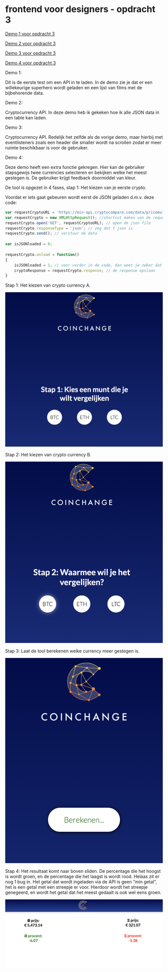 # frontend voor designers - opdracht 3

[Demo 1 voor opdracht 3](https://ferryslot.github.io/frontendvoordesigners/opdracht3/v1/index.html)

[Demo 2 voor opdracht 3](https://ferryslot.github.io/frontendvoordesigners/opdracht3/v2/index.html)

[Demo 3 voor opdracht 3](https://ferryslot.github.io/frontendvoordesigners/opdracht3/v3/index.html)

[Demo 4 voor opdracht 3](https://ferryslot.github.io/frontendvoordesigners/opdracht3/v4/index.html)




Demo 1:

Dit is de eerste test om een API in te laden. In de demo zie je dat er een willekeurige superhero wordt geladen en een lijst van films met de bijbehorende data.


Demo 2:

Cryptocurrency API. In deze demo heb ik gekeken hoe ik alle JSON data in een table kan laden.

Demo 3:

Cryptocurrency API. Redelijk het zelfde als de vorige demo, maar hierbij met eventlisteners zoals een header die smaller wordt na scrollen zodat er meer ruimte beschikbaar is voor de gebruiker.

Demo 4:

Deze demo heeft een extra functie gekregen.
Hier kan de gebruiker stapsgewijs twee currencies selecteren en bekijken welke het meest gestegen is. De gebruiker krijgt feedback doormiddel van kleur.

De tool is opgezet in 4 fases, stap 1: Het kiezen van je eerste crypto.

Voordat er iets gaat gebeuren wordt eerst de JSON geladen d.m.v. deze code:

```javascript
var requestCryptoURL = 'https://min-api.cryptocompare.com/data/pricemultifull?fsyms=BTC,ETH,XRP,LTC,EOS,ETC,BCH,QTUM,NEO,TRX&tsyms=EUR,USD'; // De URL waar je de JSON van laadt
var requestCrypto = new XMLHttpRequest(); //shortcut maken van de request
requestCrypto.open('GET', requestCryptoURL); // open de json file
requestCrypto.responseType = 'json'; // zeg dat t json is
requestCrypto.send(); // verstuur de data

var isJSONloaded = 0;

requestCrypto.onload = function() 
{
    isJSONloaded = 1; // voor verder in de code, dan weet je zeker dat t geladen is.
    cryptoResponse = requestCrypto.response; // de response opslaan
}

```


[preview]: https://ferryslot.github.io/frontendvoordesigners/opdracht3/images/coinchange_stap1.png "stap 1"

Stap 1: Het kiezen van crypto currency A.

![alt text](https://raw.githubusercontent.com/FerrySlot/frontendvoordesigners/master/opdracht3/images/coinchange_stap1.png "Preview pop-up v1")



[preview]: https://ferryslot.github.io/frontendvoordesigners/opdracht3/images/coinchange_stap2.png "stap 2"

Stap 2: Het kiezen van crypto currency B.

![alt text](https://raw.githubusercontent.com/FerrySlot/frontendvoordesigners/master/opdracht3/images/coinchange_stap2.png "Preview pop-up v1")



[preview]: https://ferryslot.github.io/frontendvoordesigners/opdracht3/images/coinchange_stap3.png "stap 3"

Stap 3: Laat de tool berekenen welke currency meer gestegen is.

![alt text](https://raw.githubusercontent.com/FerrySlot/frontendvoordesigners/master/opdracht3/images/coinchange_stap3.png "Preview pop-up v1")



[preview]: https://ferryslot.github.io/frontendvoordesigners/opdracht3/images/coinchange_result.png "Result"

Stap 4: Het resultaat komt naar boven sliden. De percentage die het hoogst is wordt groen, en de percentage die het laagst is wordt rood.
Helaas zit er nog 1 bug in. Het getal dat wordt ingeladen via de API is geen "min getal", het is een getal met een streepje er voor. Hierdoor wordt het streepje genegeerd, en wordt het getal dat het meest gedaalt is ook wel eens groen.

![alt text](https://raw.githubusercontent.com/FerrySlot/frontendvoordesigners/master/opdracht3/images/coinchange_result.png "Preview pop-up v1")